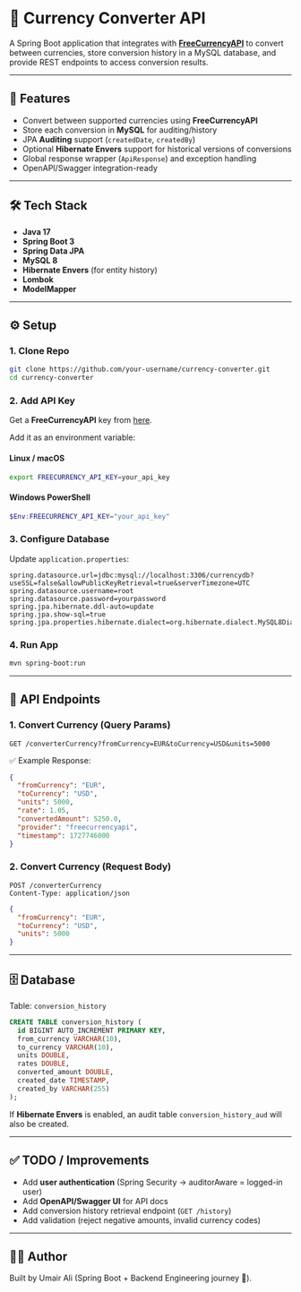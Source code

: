 # 💱 Currency Converter API  

A Spring Boot application that integrates with **[FreeCurrencyAPI](https://freecurrencyapi.com/)** to convert between currencies, store conversion history in a MySQL database, and provide REST endpoints to access conversion results.  

---

## 🚀 Features  

- Convert between supported currencies using **FreeCurrencyAPI**  
- Store each conversion in **MySQL** for auditing/history  
- JPA **Auditing** support (`createdDate`, `createdBy`)  
- Optional **Hibernate Envers** support for historical versions of conversions  
- Global response wrapper (`ApiResponse`) and exception handling  
- OpenAPI/Swagger integration-ready  

---

## 🛠️ Tech Stack  

- **Java 17**  
- **Spring Boot 3**  
- **Spring Data JPA**  
- **MySQL 8**  
- **Hibernate Envers** (for entity history)  
- **Lombok**  
- **ModelMapper**  

---

## ⚙️ Setup  

### 1. Clone Repo  
```bash
git clone https://github.com/your-username/currency-converter.git
cd currency-converter
```

### 2. Add API Key  
Get a **FreeCurrencyAPI** key from [here](https://freecurrencyapi.com/).  

Add it as an environment variable:  
#### Linux / macOS
```bash
export FREECURRENCY_API_KEY=your_api_key
```
#### Windows PowerShell
```powershell
$Env:FREECURRENCY_API_KEY="your_api_key"
```

### 3. Configure Database  
Update `application.properties`:  

```properties
spring.datasource.url=jdbc:mysql://localhost:3306/currencydb?useSSL=false&allowPublicKeyRetrieval=true&serverTimezone=UTC
spring.datasource.username=root
spring.datasource.password=yourpassword
spring.jpa.hibernate.ddl-auto=update
spring.jpa.show-sql=true
spring.jpa.properties.hibernate.dialect=org.hibernate.dialect.MySQL8Dialect
```

### 4. Run App  
```bash
mvn spring-boot:run
```

---

## 📡 API Endpoints  

### 1. Convert Currency (Query Params)
```http
GET /converterCurrency?fromCurrency=EUR&toCurrency=USD&units=5000
```

✅ Example Response:
```json
{
  "fromCurrency": "EUR",
  "toCurrency": "USD",
  "units": 5000,
  "rate": 1.05,
  "convertedAmount": 5250.0,
  "provider": "freecurrencyapi",
  "timestamp": 1727746000
}
```

### 2. Convert Currency (Request Body)  
```http
POST /converterCurrency
Content-Type: application/json
```
```json
{
  "fromCurrency": "EUR",
  "toCurrency": "USD",
  "units": 5000
}
```

---

## 🗄️ Database  

Table: `conversion_history`  
```sql
CREATE TABLE conversion_history (
  id BIGINT AUTO_INCREMENT PRIMARY KEY,
  from_currency VARCHAR(10),
  to_currency VARCHAR(10),
  units DOUBLE,
  rates DOUBLE,
  converted_amount DOUBLE,
  created_date TIMESTAMP,
  created_by VARCHAR(255)
);
```

If **Hibernate Envers** is enabled, an audit table `conversion_history_aud` will also be created.  

---

## ✅ TODO / Improvements  

- Add **user authentication** (Spring Security → auditorAware = logged-in user)  
- Add **OpenAPI/Swagger UI** for API docs  
- Add conversion history retrieval endpoint (`GET /history`)  
- Add validation (reject negative amounts, invalid currency codes)  

---

## 👨‍💻 Author  

Built by Umair Ali (Spring Boot + Backend Engineering journey 🚀).  
